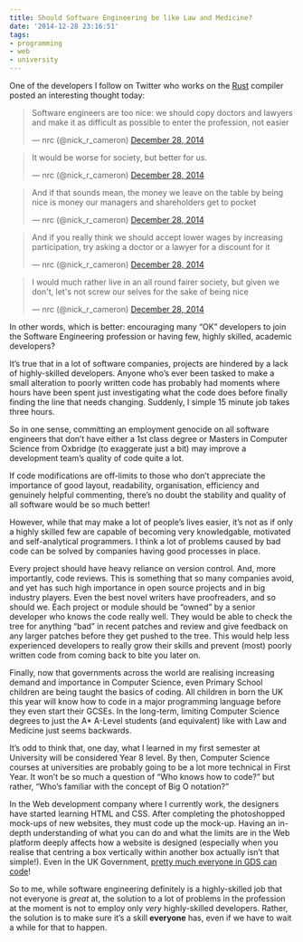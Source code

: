 ```yaml
---
title: Should Software Engineering be like Law and Medicine?
date: '2014-12-28 23:16:51'
tags:
- programming
- web
- university
---
```


One of the developers I follow on Twitter who works on the [Rust](http://www.rust-lang.org/) compiler posted an interesting thought today:

<blockquote class="twitter-tweet" lang="en-gb"><p lang="en" dir="ltr">Software engineers are too nice: we should copy doctors and lawyers and make it as difficult as possible to enter the profession, not easier</p>&mdash; nrc (@nick_r_cameron) <a href="https://twitter.com/nick_r_cameron/status/549049499646054400">December 28, 2014</a></blockquote>

<blockquote class="twitter-tweet" lang="en-gb"><p lang="en" dir="ltr">It would be worse for society, but better for us.</p>&mdash; nrc (@nick_r_cameron) <a href="https://twitter.com/nick_r_cameron/status/549049736628432896">December 28, 2014</a></blockquote>

<blockquote class="twitter-tweet" lang="en-gb"><p lang="en" dir="ltr">And if that sounds mean, the money we leave on the table by being nice is money our managers and shareholders get to pocket</p>&mdash; nrc (@nick_r_cameron) <a href="https://twitter.com/nick_r_cameron/status/549049813249961984">December 28, 2014</a></blockquote>

<blockquote class="twitter-tweet" lang="en-gb"><p lang="en" dir="ltr">And if you really think we should accept lower wages by increasing participation, try asking a doctor or a lawyer for a discount for it</p>&mdash; nrc (@nick_r_cameron) <a href="https://twitter.com/nick_r_cameron/status/549050286728167424">December 28, 2014</a></blockquote>

<blockquote class="twitter-tweet" lang="en-gb"><p lang="en" dir="ltr">I would much rather live in an all round fairer society, but given we don&#39;t, let&#39;s not screw our selves for the sake of being nice</p>&mdash; nrc (@nick_r_cameron) <a href="https://twitter.com/nick_r_cameron/status/549052069399654401">December 28, 2014</a></blockquote>
<script async src="//platform.twitter.com/widgets.js" charset="utf-8"></script>

In other words, which is better: encouraging many “OK” developers to join the Software Engineering profession or having few, highly skilled, academic developers?

It’s true that in a lot of software companies, projects are hindered by a lack of highly-skilled developers. Anyone who’s ever been tasked to make a small alteration to poorly written code has probably had moments where hours have been spent just investigating what the code does before finally finding the line that needs changing. Suddenly, I simple 15 minute job takes three hours.

So in one sense, committing an employment genocide on all software engineers that don’t have either a 1st class degree or Masters in Computer Science from Oxbridge (to exaggerate just a bit) may improve a development team’s quality of code quite a lot.

If code modifications are off-limits to those who don’t appreciate the importance of good layout, readability, organisation, efficiency and genuinely helpful commenting, there’s no doubt the stability and quality of all software would be so much better!

However, while that may make a lot of people’s lives easier, it’s not as if only a highly skilled few are capable of becoming very knowledgable, motivated and self-analytical programmers. I think a lot of problems caused by bad code can be solved by companies having good processes in place.

Every project should have heavy reliance on version control. And, more importantly, code reviews. This is something that so many companies avoid, and yet has such high importance in open source projects and in big industry players. Even the best novel writers have proofreaders, and so should we. Each project or module should be “owned” by a senior developer who knows the code really well. They would be able to check the tree for anything “bad” in recent patches and review and give feedback on any larger patches before they get pushed to the tree. This would help less experienced developers to really grow their skills and prevent (most) poorly written code from coming back to bite you later on.

Finally, now that governments across the world are realising increasing demand and importance in Computer Science, even Primary School children are being taught the basics of coding. All children in born the UK this year will know how to code in a major programming language before they even start their GCSEs. In the long-term, limiting Computer Science degrees to just the A* A-Level students (and equivalent) like with Law and Medicine just seems backwards.

It’s odd to think that, one day, what I learned in my first semester at University will be considered Year 8 level. By then, Computer Science courses at universities are probably going to be a lot more technical in First Year. It won’t be so much a question of “Who knows how to code?” but rather, “Who’s familiar with the concept of Big O notation?”

In the Web development company where I currently work, the designers have started learning HTML and CSS. After completing the photoshopped mock-ups of new websites, they must code up the mock-up. Having an in-depth understanding of what you can do and what the limits are in the Web platform deeply affects how a website is designed (especially when you realise that centring a box vertically within another box actually isn’t that simple!). Even in the UK Government, [pretty much everyone in GDS can code](https://designnotes.blog.gov.uk/2014/10/13/how-designers-prototype-at-gds/)!

So to me, while software engineering definitely is a highly-skilled job that not everyone is *great* at, the solution to a lot of problems in the profession at the moment is not to employ only *very* highly-skilled developers. Rather, the solution is to make sure it’s a skill **everyone** has, even if we have to wait a while for that to happen.
